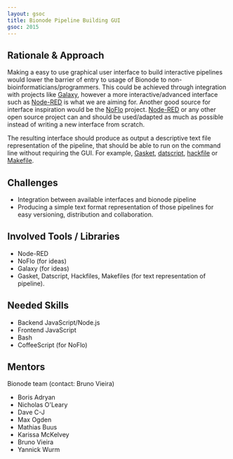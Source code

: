 ```yaml
---
layout: gsoc 
title: Bionode Pipeline Building GUI
gsoc: 2015
---
```


Rationale & Approach
--------------------

Making a easy to use graphical user interface to build interactive pipelines would lower the barrier of entry to usage of Bionode to non-bioinformaticians/programmers. This could be achieved through integration with projects like [Galaxy](http://galaxyproject.org), however a more interactive/advanced interface such as [Node-RED](http://nodered.org) is what we are aiming for. Another good source for interface inspiration would be the [NoFlo](http://noflojs.org) project. [Node-RED](http://nodered.org) or any other open source project can and should be used/adapted as much as possible instead of writing a new interface from scratch.

The resulting interface should produce as output a descriptive text file representation of the pipeline, that should be able to run on the command line without requiring the GUI. For example, [Gasket](https://github.com/datproject/gasket), [datscript](https://github.com/datproject/datscript), [hackfile](https://github.com/mafintosh/hackfile) or [Makefile](http://www.gnu.org/software/make/manual/make.html#toc-An-Introduction-to-Makefiles).

Challenges
-----------

* Integration between available interfaces and bionode pipeline
* Producing a simple text format representation of those pipelines for easy versioning, distribution and collaboration.


Involved Tools / Libraries
--------------------------

* Node-RED
* NoFlo (for ideas)
* Galaxy (for ideas)
* Gasket, Datscript, Hackfiles, Makefiles (for text representation of pipeline).

Needed Skills
-------------

* Backend JavaScript/Node.js
* Frontend JavaScript
* Bash
* CoffeeScript (for NoFlo)

Mentors
---------

Bionode team (contact: Bruno Vieira)

* Boris Adryan
* Nicholas O'Leary
* Dave C-J
* Max Ogden
* Mathias Buus
* Karissa McKelvey
* Bruno Vieira
* Yannick Wurm

